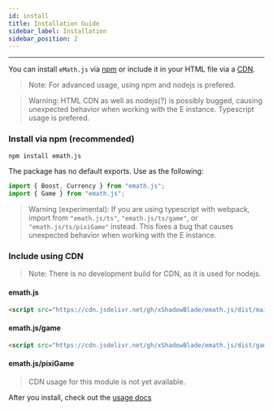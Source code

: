 ```yaml
---
id: install
title: Installation Guide
sidebar_label: Installation
sidebar_position: 2
---
```


---

You can install ``eMath.js`` via [npm](#install-via-npm-recommended) or include it in your HTML file via a [CDN](#include-using-cdn).

> Note: For advanced usage, using npm and nodejs is prefered.

> Warning: HTML CDN as well as nodejs(?) is possibly bugged, causing unexpected behavior when working with the E instance. Typescript usage is prefered.

### Install via npm (recommended)

```bash
npm install emath.js
```

The package has no default exports. Use as the following:

```js
import { Boost, Currency } from "emath.js";
import { Game } from "emath.js";
```

> Warning (experimental): If you are using typescript with webpack, import from ``"emath.js/ts"``, ``"emath.js/ts/game"``, or ``"emath.js/ts/pixiGame"`` instead. This fixes a bug that causes unexpected behavior when working with the E instance.

### Include using CDN

> Note: There is no development build for CDN, as it is used for nodejs.

#### emath.js

```html
<script src="https://cdn.jsdelivr.net/gh/xShadowBlade/emath.js/dist/main/eMath.min.js"></script>
```

#### emath.js/game

```html
<script src="https://cdn.jsdelivr.net/gh/xShadowBlade/emath.js/dist/game/eMath.game.min.js"></script>
```

#### emath.js/pixiGame

> CDN usage for this module is not yet available.

After you install, check out the [usage docs](./usage)